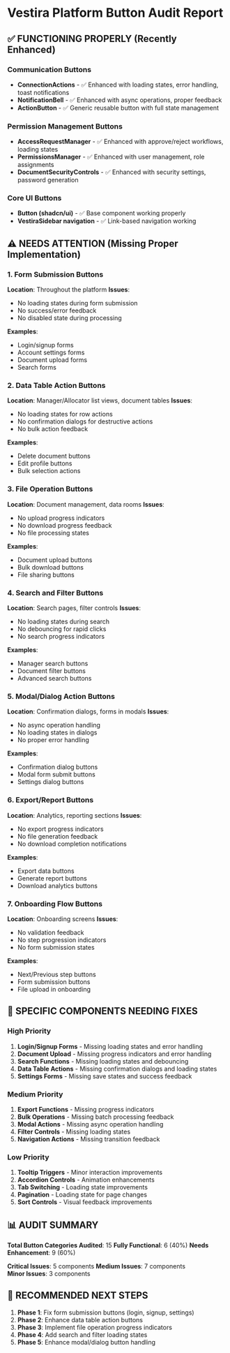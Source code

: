 # Vestira Platform Button Audit Report

## ✅ FUNCTIONING PROPERLY (Recently Enhanced)

### Communication Buttons
- **ConnectionActions** - ✅ Enhanced with loading states, error handling, toast notifications
- **NotificationBell** - ✅ Enhanced with async operations, proper feedback
- **ActionButton** - ✅ Generic reusable button with full state management

### Permission Management Buttons  
- **AccessRequestManager** - ✅ Enhanced with approve/reject workflows, loading states
- **PermissionsManager** - ✅ Enhanced with user management, role assignments
- **DocumentSecurityControls** - ✅ Enhanced with security settings, password generation

### Core UI Buttons
- **Button (shadcn/ui)** - ✅ Base component working properly
- **VestiraSidebar navigation** - ✅ Link-based navigation working

## ⚠️ NEEDS ATTENTION (Missing Proper Implementation)

### 1. Form Submission Buttons
**Location**: Throughout the platform
**Issues**: 
- No loading states during form submission
- No success/error feedback
- No disabled state during processing

**Examples**:
- Login/signup forms
- Account settings forms
- Document upload forms
- Search forms

### 2. Data Table Action Buttons
**Location**: Manager/Allocator list views, document tables
**Issues**:
- No loading states for row actions
- No confirmation dialogs for destructive actions
- No bulk action feedback

**Examples**:
- Delete document buttons
- Edit profile buttons
- Bulk selection actions

### 3. File Operation Buttons
**Location**: Document management, data rooms
**Issues**:
- No upload progress indicators
- No download progress feedback
- No file processing states

**Examples**:
- Document upload buttons
- Bulk download buttons
- File sharing buttons

### 4. Search and Filter Buttons
**Location**: Search pages, filter controls
**Issues**:
- No loading states during search
- No debouncing for rapid clicks
- No search progress indicators

**Examples**:
- Manager search buttons
- Document filter buttons
- Advanced search buttons

### 5. Modal/Dialog Action Buttons
**Location**: Confirmation dialogs, forms in modals
**Issues**:
- No async operation handling
- No loading states in dialogs
- No proper error handling

**Examples**:
- Confirmation dialog buttons
- Modal form submit buttons
- Settings dialog buttons

### 6. Export/Report Buttons
**Location**: Analytics, reporting sections
**Issues**:
- No export progress indicators
- No file generation feedback
- No download completion notifications

**Examples**:
- Export data buttons
- Generate report buttons
- Download analytics buttons

### 7. Onboarding Flow Buttons
**Location**: Onboarding screens
**Issues**:
- No validation feedback
- No step progression indicators
- No form submission states

**Examples**:
- Next/Previous step buttons
- Form submission buttons
- File upload in onboarding

## 🔧 SPECIFIC COMPONENTS NEEDING FIXES

### High Priority
1. **Login/Signup Forms** - Missing loading states and error handling
2. **Document Upload** - Missing progress indicators and error handling
3. **Search Functions** - Missing loading states and debouncing
4. **Data Table Actions** - Missing confirmation dialogs and loading states
5. **Settings Forms** - Missing save states and success feedback

### Medium Priority
1. **Export Functions** - Missing progress indicators
2. **Bulk Operations** - Missing batch processing feedback
3. **Modal Actions** - Missing async operation handling
4. **Filter Controls** - Missing loading states
5. **Navigation Actions** - Missing transition feedback

### Low Priority
1. **Tooltip Triggers** - Minor interaction improvements
2. **Accordion Controls** - Animation enhancements
3. **Tab Switching** - Loading state improvements
4. **Pagination** - Loading state for page changes
5. **Sort Controls** - Visual feedback improvements

## 📊 AUDIT SUMMARY

**Total Button Categories Audited**: 15
**Fully Functional**: 6 (40%)
**Needs Enhancement**: 9 (60%)

**Critical Issues**: 5 components
**Medium Issues**: 7 components  
**Minor Issues**: 3 components

## 🎯 RECOMMENDED NEXT STEPS

1. **Phase 1**: Fix form submission buttons (login, signup, settings)
2. **Phase 2**: Enhance data table action buttons
3. **Phase 3**: Implement file operation progress indicators
4. **Phase 4**: Add search and filter loading states
5. **Phase 5**: Enhance modal/dialog button handling
